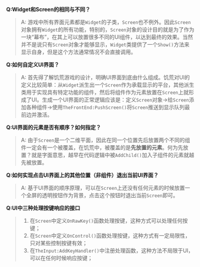**Q:Widget和Screen的相同与不同？**
> A: 游戏中所有界面元素都是`Widget`的子类，`Screen`也不例外。因此`Screen`对象拥有`Widget`的所有功能，特别的，`Screen`对象的设计目的就是为了作为一块“幕布”，在其上可以放置很多不同的UI组件，以达到最终的效果。当然并不是说只有`Screen`对象才能够显示，`Widget`类提供了一个`Show()`方法来显示自身，但是这个方法通常情况不会直接调用。

**Q:如何自定义UI界面？**
> A: 首先得了解饥荒游戏的设计，明确UI界面到底由什么组成。饥荒对UI的定义比较简单：从`Widget`派生出一个`Screen`作为承载显示的平台，其他派生类用于实现具有特定功能的组件，然后将组件作为元素放置在`Screen`上就形成了UI。生成一个UI界面的正常逻辑应该是：定义`Screen`对象->给`Screen`添加各种组件->使用`TheFrontEnd:PushScreen()`将`Screen`推送到显示队列最前边并激活。

**Q:UI界面的元素是否有顺序？如何指定？**
> A: 由于`Screen`是一个二维平面，因此在同一个位置先后放置两个不同的组件一定会有一个被覆盖，在饥荒中，被覆盖的是**先放置的元素**。何为先放置？就是字面意思，越早在代码逻辑中被`AddChild()`加入子组件的元素就越先被放置。

**Q:如何实现点击UI界面上的其他位置（非组件）退出当前UI界面？**
> A: 基于UI界面的顺序原理，可以在`Screen`上还没有任何元素的时候放置一个全屏的透明按钮作为背景，点击这个按钮时退出当前`Screen`即可。

**Q:UI中三种处理按键响应的接口**
> 1. 在`Screen`中定义`OnRawKey()`函数处理按键，这种方式可以处理任何按键；
> 2. 在`Screen`中定义`OnControl()`函数处理按键，这种方式有一定局限性，只对某些控制按键有效；
> 3. 在`TheInput:AddKeyHandler()`中注册处理函数，这种方法不局限于UI，可以在任何时候响应按键；
